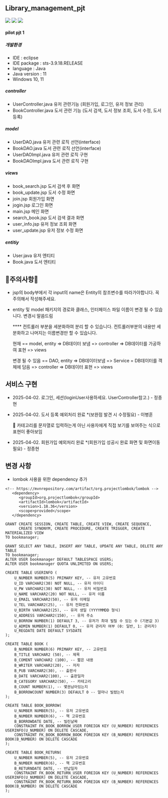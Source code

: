 ## Library_management_pjt

  <img src="https://img.shields.io/badge/java-007396?style=for-the-badge&logo=java&logoColor=white"> 
  <img src="https://img.shields.io/badge/oracle-F80000?style=for-the-badge&logo=oracle&logoColor=white"> 
  <img src="https://img.shields.io/badge/spring-6DB33F?style=for-the-badge&logo=spring&logoColor=white"> 

#### pilot pjt 1

##### 개발환경
- IDE : eclipse
- IDE package : sts-3.9.18.RELEASE
- language : Java
- Java version : 11
- Windows 10, 11

##### controller
- UserController.java
  유저 관련기능 (회원가입, 로그인, 유저 정보 관리)
- BookController.java
  도서 관련 기능 (도서 검색, 도서 정보 조회, 도서 수정, 도서 등록)

##### model
- UserDAO.java
  유저 관련 로직 선언(interface)
- BookDAO.java
  도서 관련 로직 선언(interface)
- UserDAOImpl.java
  유저 관련 로직 구현
- BookDAOImpl.java
  도서 관련 로직 구현

##### views
- book_search.jsp
  도서 검색 후 화면
- book_update.jsp
  도서 수정 화면
- join.jsp
  회원가입 화면
- jogin.jsp
  로그인 화면
- main.jsp
  메인 화면
- search_book.jsp
  도서 검색 결과 화면
- user_info.jsp
  유저 정보 조회 화면
- user_update.jsp
  유저 정보 수정 화면

##### entitiy
- User.java
  유저 엔티티
- Book.java
  도서 엔티티

## 🛑주의사항🛑
- jsp의 body부에서 각 input의 name은 Entity의 참조변수를 따라가야합니다. 꼭 주의해서 작성해주세요.
- entity 및 model 패키지의 경로와 클래스, 인터페이스 파일 이름이 변경 될 수 있습니다. 변경시 말씀드림

  **** 컨트롤러 부분을 세분화하여 분리 할 수 있습니다. 컨트롤러부분의 내용만 세분화하고 나머지는 이름변경만 할 수 있습니다.
  
  현재 == model, entity => DB데이터 보냄 => controller => DB데이터를 가공하여 표현 => views

  변경 될 수 있음 == DAO, entity => DB데이터보냄 => Service = DB데이터를 객체에 담음 => controller => DB데이터 표현 => views
  

## 서비스 구현
- 2025-04-02. 로그인, 세션(loginUser사용하세요. UserController참고.) - 정종현
- 2025-04-02. 도서 등록 예외처리 완료 *(보완점 발견 시 수정필요) - 이병훈
  
  🛑 카테고리를 문자열로 입력하는게 아닌 사용자에게 직접 보기를 보여주는 식으로 표현이 좋아보임
- 2025-04-02. 회원가입 예외처리 완료 *(회원가입 성공시 완료 화면 및 화면이동 필요) - 정종현

## 변경 사항
- lombok 사용을 위한 dependency 추가
```
<!-- https://mvnrepository.com/artifact/org.projectlombok/lombok -->
   <dependency>
      <groupId>org.projectlombok</groupId>
      <artifactId>lombok</artifactId>
      <version>1.18.36</version>
      <scope>provided</scope>
   </dependency>
```

```
GRANT CREATE SESSION, CREATE TABLE, CREATE VIEW, CREATE SEQUENCE, 
      CREATE SYNONYM, CREATE PROCEDURE, CREATE TRIGGER, CREATE MATERIALIZED VIEW 
TO bookmanager;

GRANT SELECT ANY TABLE, INSERT ANY TABLE, UPDATE ANY TABLE, DELETE ANY TABLE 
TO bookmanager;
ALTER USER bookmanager DEFAULT TABLESPACE USERS;
ALTER USER bookmanager QUOTA UNLIMITED ON USERS;

CREATE TABLE USERINFO (
    U_NUMBER NUMBER(5) PRIMARY KEY, -- 유저 고유번호
    U_ID VARCHAR2(30) NOT NULL, -- 유저 아이디
    U_PW VARCHAR2(30) NOT NULL, -- 유저 비밀번호
    U_NAME VARCHAR2(20) NOT NULL, -- 유저 이름
    U_EMAIL VARCHAR2(50), -- 유저 이메일
    U_TEL VARCHAR2(25), -- 유저 전화번호
    U_BIRTH VARCHAR2(25), -- 유저 생일 (YYYYMMDD 형식)
    U_ADDRESS VARCHAR2(150), -- 유저 주소
    U_BORROW NUMBER(1) DEFAULT 3, -- 유저가 최대 빌릴 수 있는 수 (기본값 3)
    U_ADMIN NUMBER(1) DEFAULT 0, -- 유저 관리자 여부 (0: 일반, 1: 관리자)
    U_REGDATE DATE DEFAULT SYSDATE
);

CREATE TABLE BOOK (
    B_NUMBER NUMBER(6) PRIMARY KEY, -- 고유번호
    B_TITLE VARCHAR2 (50), -- 제목
    B_COMENT VARCHAR2 (100), -- 짧은 내용
    B_WRITER VARCHAR2(20), -- 저자
    B_PUB VARCHAR2(30), -- 출판사
    B_DATE VARCHAR2(100), -- 출판일자
    B_CATEGORY VARCHAR2(50), -- 카테고리
    B_COUNT NUMBER(1), -- 몇권남아있는지
    B_BORROWCOUNT NUMBER(3) DEFAULT 0 -- 얼마나 빌렸는지
);

CREATE TABLE BOOK_BORROW(
    U_NUMBER NUMBER(5), -- 유저 고유번호
    B_NUMBER NUMBER(6), -- 책 고유번호
    B_BORROWDATE DATE, -- 빌린날짜
    CONSTRAINT FK_BOOK_BORROW_USER FOREIGN KEY (U_NUMBER) REFERENCES USERINFO(U_NUMBER) ON DELETE CASCADE,
    CONSTRAINT FK_BOOK_BORROW_BOOK FOREIGN KEY (B_NUMBER) REFERENCES BOOK(B_NUMBER) ON DELETE CASCADE
);

CREATE TABLE BOOK_RETURN(
    U_NUMBER NUMBER(5), -- 유저 고유번호
    B_NUMBER NUMBER(6), -- 책 고유번호
    B_RETURNDATE DATE, -- 반납일자
    CONSTRAINT FK_BOOK_RETURN_USER FOREIGN KEY (U_NUMBER) REFERENCES USERINFO(U_NUMBER) ON DELETE CASCADE,
    CONSTRAINT FK_BOOK_RETURN_BOOK FOREIGN KEY (B_NUMBER) REFERENCES BOOK(B_NUMBER) ON DELETE CASCADE
);
```
